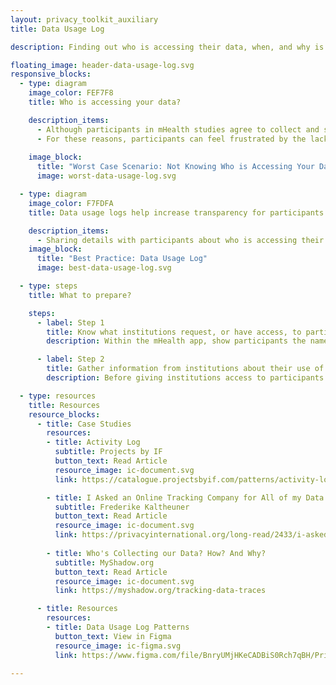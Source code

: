 ```yaml
---
layout: privacy_toolkit_auxiliary
title: Data Usage Log

description: Finding out who is accessing their data, when, and why is often difficult for participants in mHealth research studies. This lack of transparency could discourage them from further engagement in research. <br /> <br />Consider providing data usage logs to participants so they have more insight into who is using their data, and how. Sharing this information could help participants feel more connected to, and excited about, their research contributions. 

floating_image: header-data-usage-log.svg
responsive_blocks:
  - type: diagram
    image_color: FEF7F8
    title: Who is accessing your data?

    description_items:
      - Although participants in mHealth studies agree to collect and share their data with the research team, they might not know when their data is shared with other researchers, institutions, or for secondary analysis. If participants have concerns or preferences for who uses their data, it can be extremely difficult, if not impossible, to withdraw their data if it has already been shared with another entity. Additionally, participants are not always informed about the study findings and research outcomes that their data helped produce. 
      - For these reasons, participants can feel frustrated by the lack of transparency in when and how their data is used. They also might feel “out of the loop” with how their contributions are helping to advance research.
      
    image_block:
      title: "Worst Case Scenario: Not Knowing Who is Accessing Your Data"
      image: worst-data-usage-log.svg

  - type: diagram
    image_color: F7FDFA
    title: Data usage logs help increase transparency for participants.

    description_items:
      - Sharing details with participants about who is accessing their data, when, and why, gives them more transparency into the study process and allows them to stay informed about its progress. Having this information shows participants that their data is useful and helpful in addressing current research questions.  
    image_block:
      title: "Best Practice: Data Usage Log"
      image: best-data-usage-log.svg

  - type: steps
    title: What to prepare?

    steps:
      - label: Step 1
        title: Know what institutions request, or have access, to participant data.
        description: Within the mHealth app, show participants the names of each of these institutions, what data they are accessing, and at what time. 

      - label: Step 2
        title: Gather information from institutions about their use of participant data.
        description: Before giving institutions access to participants’ information, ask them to share a statement about the purpose for their access (e.g., what hypothesis they are testing, what research questions they are trying to answer), and website link to the project, if available. This information can then be shared with each participant.    

  - type: resources
    title: Resources
    resource_blocks:
      - title: Case Studies
        resources:
        - title: Activity Log
          subtitle: Projects by IF
          button_text: Read Article
          resource_image: ic-document.svg
          link: https://catalogue.projectsbyif.com/patterns/activity-log

        - title: I Asked an Online Tracking Company for All of my Data and Here's What I Found
          subtitle: Frederike Kaltheuner
          button_text: Read Article
          resource_image: ic-document.svg
          link: https://privacyinternational.org/long-read/2433/i-asked-online-tracking-company-all-my-data-and-heres-what-i-found
          
        - title: Who's Collecting our Data? How? And Why?
          subtitle: MyShadow.org
          button_text: Read Article
          resource_image: ic-document.svg
          link: https://myshadow.org/tracking-data-traces

      - title: Resources
        resources:
        - title: Data Usage Log Patterns
          button_text: View in Figma
          resource_image: ic-figma.svg
          link: https://www.figma.com/file/BnryUMjHKeCADBiS0Rch7qBH/Privacy-Templates-Public?node-id=135%3A93

---
```

